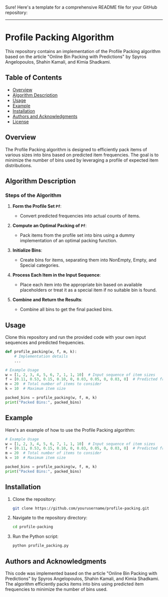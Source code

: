 Sure! Here's a template for a comprehensive README file for your GitHub repository:

---

# Profile Packing Algorithm

This repository contains an implementation of the Profile Packing algorithm based on the article "Online Bin Packing with Predictions" by Spyros Angelopoulos, Shahin Kamali, and Kimia Shadkami.

## Table of Contents

- [Overview](#overview)
- [Algorithm Description](#algorithm-description)
- [Usage](#usage)
- [Example](#example)
- [Installation](#installation)
- [Authors and Acknowledgments](#authors-and-acknowledgments)
- [License](#license)

## Overview

The Profile Packing algorithm is designed to efficiently pack items of various sizes into bins based on predicted item frequencies. The goal is to minimize the number of bins used by leveraging a profile of expected item distributions.

## Algorithm Description

### Steps of the Algorithm

1. **Form the Profile Set `Pf`**:
   - Convert predicted frequencies into actual counts of items.

2. **Compute an Optimal Packing of `Pf`**:
   - Pack items from the profile set into bins using a dummy implementation of an optimal packing function.

3. **Initialize Bins**:
   - Create bins for items, separating them into NonEmpty, Empty, and Special categories.

4. **Process Each Item in the Input Sequence**:
   - Place each item into the appropriate bin based on available placeholders or treat it as a special item if no suitable bin is found.

5. **Combine and Return the Results**:
   - Combine all bins to get the final packed bins.

## Usage

Clone this repository and run the provided code with your own input sequences and predicted frequencies.

```python
def profile_packing(w, f, m, k):
    # Implementation details
    ...

# Example Usage
w = [1, 2, 3, 4, 5, 6, 7, 1, 1, 10]  # Input sequence of item sizes
f = [0.11, 0.53, 0.15, 0.10, 0, 0.03, 0.05, 0, 0.03, 0]  # Predicted frequencies of item sizes
m = 20  # Total number of items to consider
k = 10  # Maximum item size

packed_bins = profile_packing(w, f, m, k)
print("Packed Bins:", packed_bins)
```

## Example

Here's an example of how to use the Profile Packing algorithm:

```python
# Example Usage
w = [1, 2, 3, 4, 5, 6, 7, 1, 1, 10]  # Input sequence of item sizes
f = [0.11, 0.53, 0.15, 0.10, 0, 0.03, 0.05, 0, 0.03, 0]  # Predicted frequencies of item sizes
m = 20  # Total number of items to consider
k = 10  # Maximum item size

packed_bins = profile_packing(w, f, m, k)
print("Packed Bins:", packed_bins)
```

## Installation

1. Clone the repository:

    ```sh
    git clone https://github.com/yourusername/profile-packing.git
    ```

2. Navigate to the repository directory:

    ```sh
    cd profile-packing
    ```

3. Run the Python script:

    ```sh
    python profile_packing.py
    ```

## Authors and Acknowledgments

This code was implemented based on the article "Online Bin Packing with Predictions" by Spyros Angelopoulos, Shahin Kamali, and Kimia Shadkami. The algorithm efficiently packs items into bins using predicted item frequencies to minimize the number of bins used.
